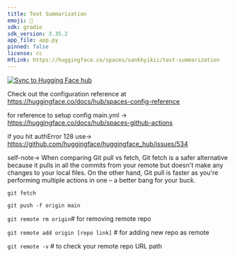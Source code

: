```yaml
---
title: Text Summarization
emoji: 👀
sdk: gradio
sdk_version: 3.35.2
app_file: app.py
pinned: false
license: cc
HfLink: https://huggingface.co/spaces/sankhyikii/text-summarization
---
```

[![Sync to Hugging Face hub](https://github.com/shyamgupta196/Text-summarization-App/actions/workflows/main.yml/badge.svg)](https://github.com/shyamgupta196/Text-summarization-App/actions/workflows/main.yml)

Check out the configuration reference at https://huggingface.co/docs/hub/spaces-config-reference

for reference to setup config main.yml -> https://huggingface.co/docs/hub/spaces-github-actions

if you hit authError 128 use-> https://github.com/huggingface/huggingface_hub/issues/534


self-note->
When comparing Git pull vs fetch, Git fetch is a safer alternative because it pulls in all the commits from your remote but doesn't make any changes to your local files. On the other hand, Git pull is faster as you're performing multiple actions in one – a better bang for your buck.

`git fetch` 

`git push -f origin main` 

`git remote rm origin`# for removing remote repo

`git remote add origin [repo link]` # for adding new repo as remote

`git remote -v` # to check your remote repo URL path 
